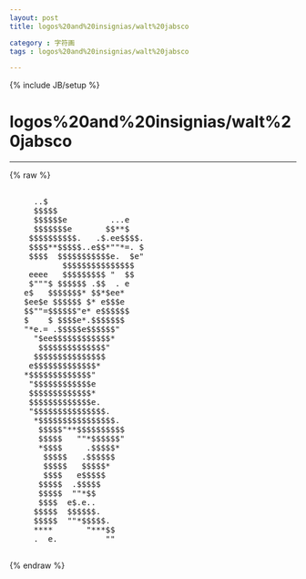 ```yaml
---
layout: post
title: logos%20and%20insignias/walt%20jabsco
category : 字符画
tags : logos%20and%20insignias/walt%20jabsco
---
```

{% include JB/setup %}
# logos%20and%20insignias/walt%20jabsco
---
{% raw %}
<pre>

     ..$
     $$$$$
     $$$$$$e         ...e
     $$$$$$$e       $$**$
    $$$$$$$$$$.   .$.ee$$$$.
    $$$$**$$$$$..e$$*&quot;&quot;*=. $
    $$$$  $$$$$$$$$$$e.  $e&quot;
           $$$$$$$$$$$$$$$
    eeee   $$$$$$$$$ &quot;  $$
    $&quot;&quot;&quot;$ $$$$$$ .$$  . e
   e$   $$$$$$$* $$*$ee*
   $ee$e $$$$$$ $* e$$$e
   $$&quot;&quot;=$$$$$$&quot;e* e$$$$$$
   $    $ $$$$e*.$$$$$$$
   &quot;*e.= .$$$$$e$$$$$$&quot;
     &quot;$ee$$$$$$$$$$$$*
      $$$$$$$$$$$$$$&quot;
     $$$$$$$$$$$$$$$
    e$$$$$$$$$$$$$*
   *$$$$$$$$$$$$$&quot;
    &quot;$$$$$$$$$$$$e
    $$$$$$$$$$$$$*
    $$$$$$$$$$$$$e.
    &quot;$$$$$$$$$$$$$$$.
     *$$$$$$$$$$$$$$$$.
      $$$$$&quot;**$$$$$$$$$$
      $$$$$   &quot;&quot;*$$$$$$&quot;
      *$$$$     .$$$$$*
       $$$$$   .$$$$$$
       $$$$$   $$$$$*
       $$$$   e$$$$$
      $$$$$  .$$$$$
      $$$$$  &quot;&quot;*$$
      $$$$  e$.e..
     $$$$$  $$$$$$.
     $$$$$  &quot;&quot;*$$$$$.
     ****       &quot;***$$
     .  e.          &quot;&quot;
 </pre>
{% endraw %}

